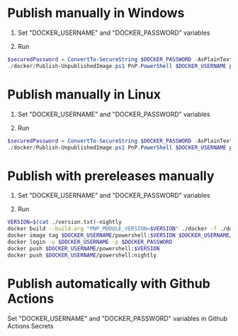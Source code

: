 # Publish manually in Windows

1. Set "DOCKER_USERNAME" and "DOCKER_PASSWORD" variables

2. Run

```powershell
$securedPassword = ConvertTo-SecureString $DOCKER_PASSWORD -AsPlainText -Force
./docker/Publish-UnpublishedImage.ps1 PnP.PowerShell $DOCKER_USERNAME powershell $securedPassword "ContainerAdministrator" $true "nanoserver-1809"
```

# Publish manually in Linux

1. Set "DOCKER_USERNAME" and "DOCKER_PASSWORD" variables

2. Run

```powershell
$securedPassword = ConvertTo-SecureString $DOCKER_PASSWORD -AsPlainText -Force
./docker/Publish-UnpublishedImage.ps1 PnP.PowerShell $DOCKER_USERNAME powershell $securedPassword $false "root" "alpine-3.14,arm32v7-ubuntu-bionic"
```

# Publish with prereleases manually

1. Set "DOCKER_USERNAME" and "DOCKER_PASSWORD" variables

2. Run

```bash
VERSION=$(cat ./version.txt)-nightly
docker build --build-arg "PNP_MODULE_VERSION=$VERSION" ./docker -f ./docker/pnppowershell-prerelease.dockerFile --tag $DOCKER_USERNAME/powershell:$VERSION
docker image tag $DOCKER_USERNAME/powershell:$VERSION $DOCKER_USERNAME/powershell:nightly
docker login -u $DOCKER_USERNAME -p $DOCKER_PASSWORD
docker push $DOCKER_USERNAME/powershell:$VERSION
docker push $DOCKER_USERNAME/powershell:nightly
```

# Publish automatically with Github Actions

Set "DOCKER_USERNAME" and "DOCKER_PASSWORD" variables in Github Actions Secrets
